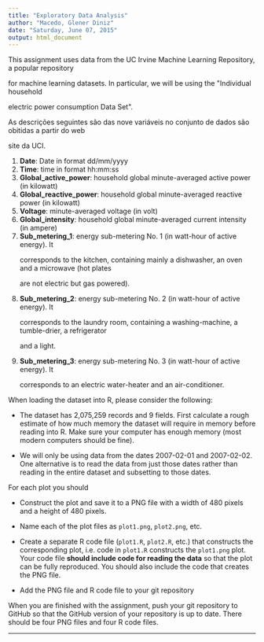 ```yaml
---
title: "Exploratory Data Analysis"
author: "Macedo, Glener Diniz"
date: "Saturday, June 07, 2015"
output: html_document
---
```


This assignment uses data from the UC Irvine Machine Learning Repository, a popular repository 

for machine learning datasets. In particular, we will be using the "Individual household 

electric power consumption Data Set".

As descrições seguintes são das nove variáveis no conjunto de dados são obitidas a partir do web 

site da UCI.

<ol>
<li><b>Date</b>: Date in format dd/mm/yyyy </li>
<li><b>Time</b>: time in format hh:mm:ss </li>
<li><b>Global_active_power</b>: household global minute-averaged active power (in kilowatt) 

</li>
<li><b>Global_reactive_power</b>: household global minute-averaged reactive power (in kilowatt) 

</li>
<li><b>Voltage</b>: minute-averaged voltage (in volt) </li>
<li><b>Global_intensity</b>: household global minute-averaged current intensity (in ampere) 

</li>
<li><b>Sub_metering_1</b>: energy sub-metering No. 1 (in watt-hour of active energy). It 

corresponds to the kitchen, containing mainly a dishwasher, an oven and a microwave (hot plates 

are not electric but gas powered). </li>
<li><b>Sub_metering_2</b>: energy sub-metering No. 2 (in watt-hour of active energy). It 

corresponds to the laundry room, containing a washing-machine, a tumble-drier, a refrigerator 

and a light. </li>
<li><b>Sub_metering_3</b>: energy sub-metering No. 3 (in watt-hour of active energy). It 

corresponds to an electric water-heater and an air-conditioner.</li>
</ol>


When loading the dataset into R, please consider the following:

* The dataset has 2,075,259 records and 9 fields. First
calculate a rough estimate of how much memory the dataset will require
in memory before reading into R. Make sure your computer has enough
memory (most modern computers should be fine).

* We will only be using data from the dates 2007-02-01 and
2007-02-02. One alternative is to read the data from just those dates
rather than reading in the entire dataset and subsetting to those
dates.

For each plot you should

* Construct the plot and save it to a PNG file with a width of 480
pixels and a height of 480 pixels.

* Name each of the plot files as `plot1.png`, `plot2.png`, etc.

* Create a separate R code file (`plot1.R`, `plot2.R`, etc.) that
constructs the corresponding plot, i.e. code in `plot1.R` constructs
the `plot1.png` plot. Your code file **should include code for reading
the data** so that the plot can be fully reproduced. You should also
include the code that creates the PNG file.

* Add the PNG file and R code file to your git repository

When you are finished with the assignment, push your git repository to
GitHub so that the GitHub version of your repository is up to
date. There should be four PNG files and four R code files.

---

